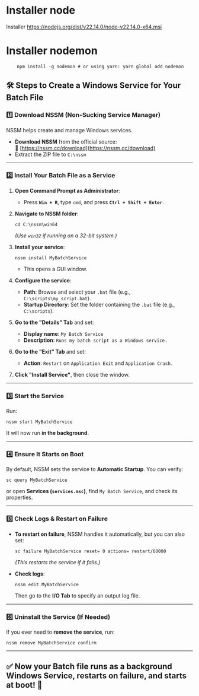 # Installer node 
Installer https://nodejs.org/dist/v22.14.0/node-v22.14.0-x64.msi

# Installer nodemon
```
    npm install -g nodemon # or using yarn: yarn global add nodemon
```

## **🛠 Steps to Create a Windows Service for Your Batch File**
### **1️⃣ Download NSSM (Non-Sucking Service Manager)**
NSSM helps create and manage Windows services.  
- **Download NSSM** from the official source:  
  🔗 [https://nssm.cc/download](https://nssm.cc/download)
- Extract the ZIP file to `C:\nssm`

---

### **2️⃣ Install Your Batch File as a Service**
1. **Open Command Prompt as Administrator**:
   - Press **`Win + R`**, type `cmd`, and press **`Ctrl + Shift + Enter`**.

2. **Navigate to NSSM folder**:
   ```batch
   cd C:\nssm\win64
   ```
   *(Use `win32` if running on a 32-bit system.)*

3. **Install your service**:
   ```batch
   nssm install MyBatchService
   ```
   - This opens a GUI window.

4. **Configure the service**:
   - **Path**: Browse and select your `.bat` file (e.g., `C:\scripts\my_script.bat`).
   - **Startup Directory**: Set the folder containing the `.bat` file (e.g., `C:\scripts`).

5. **Go to the "Details" Tab** and set:
   - **Display name**: `My Batch Service`
   - **Description**: `Runs my batch script as a Windows service.`

6. **Go to the "Exit" Tab** and set:
   - **Action**: `Restart` on `Application Exit` and `Application Crash`.

7. **Click "Install Service"**, then close the window.

---

### **3️⃣ Start the Service**
Run:
```batch
nssm start MyBatchService
```
It will now run **in the background**.

---

### **4️⃣ Ensure It Starts on Boot**
By default, NSSM sets the service to **Automatic Startup**. You can verify:
```batch
sc query MyBatchService
```
or open **Services (`services.msc`)**, find `My Batch Service`, and check its properties.

---

### **5️⃣ Check Logs & Restart on Failure**
- **To restart on failure**, NSSM handles it automatically, but you can also set:
  ```batch
  sc failure MyBatchService reset= 0 actions= restart/60000
  ```
  *(This restarts the service if it fails.)*

- **Check logs**:
  ```batch
  nssm edit MyBatchService
  ```
  Then go to the **I/O Tab** to specify an output log file.

---

### **6️⃣ Uninstall the Service (If Needed)**
If you ever need to **remove the service**, run:
```batch
nssm remove MyBatchService confirm
```

---

## ✅ **Now your Batch file runs as a background Windows Service, restarts on failure, and starts at boot! 🚀**